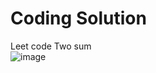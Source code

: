# Coding Solution
Leet code
Two sum
<br>
![image](https://user-images.githubusercontent.com/76725996/138324765-5a963ae4-b509-4e01-863b-7a4f4ffc91aa.png)
